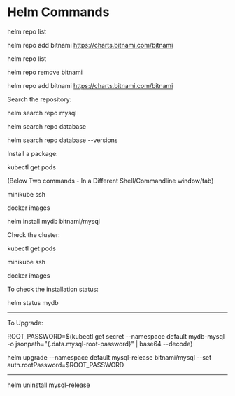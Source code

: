 # Helm Commands  

helm repo list

helm repo add bitnami https://charts.bitnami.com/bitnami

helm repo list

helm repo remove bitnami

helm repo add bitnami https://charts.bitnami.com/bitnami


Search the repository:

helm search repo mysql

helm search repo database

helm search repo database --versions


Install a package:

kubectl get pods

(Below Two commands - In a Different Shell/Commandline window/tab)

minikube ssh

docker images

helm install mydb bitnami/mysql

Check the cluster:

kubectl get pods

minikube ssh

docker images

To check the installation status:

helm status mydb



--------------------------------------------

To Upgrade:

ROOT_PASSWORD=$(kubectl get secret --namespace default mydb-mysql -o jsonpath="{.data.mysql-root-password}" | base64 --decode)

helm upgrade --namespace default mysql-release bitnami/mysql --set auth.rootPassword=$ROOT_PASSWORD

-------

helm uninstall mysql-release
